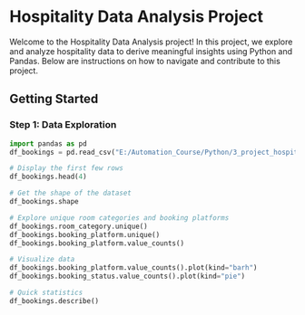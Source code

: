 # Hospitality Data Analysis Project

Welcome to the Hospitality Data Analysis project! In this project, we explore and analyze hospitality data to derive meaningful insights using Python and Pandas. Below are instructions on how to navigate and contribute to this project.

## Getting Started

### Step 1: Data Exploration

```python
import pandas as pd
df_bookings = pd.read_csv("E:/Automation_Course/Python/3_project_hospitality_analysis/datasets/fact_bookings.csv")

# Display the first few rows
df_bookings.head(4)

# Get the shape of the dataset
df_bookings.shape

# Explore unique room categories and booking platforms
df_bookings.room_category.unique()
df_bookings.booking_platform.unique()
df_bookings.booking_platform.value_counts()

# Visualize data
df_bookings.booking_platform.value_counts().plot(kind="barh")
df_bookings.booking_status.value_counts().plot(kind="pie")

# Quick statistics
df_bookings.describe()

```
